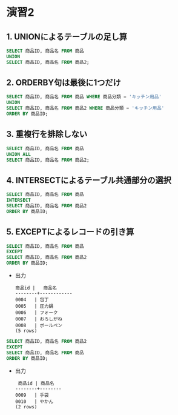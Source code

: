 # 演習2

## 1. UNIONによるテーブルの足し算

```sql
SELECT 商品ID, 商品名 FROM 商品
UNION
SELECT 商品ID, 商品名 FROM 商品2;
```

## 2. ORDERBY句は最後に1つだけ

```sql
SELECT 商品ID, 商品名 FROM 商品 WHERE 商品分類 = 'キッチン用品'
UNION
SELECT 商品ID, 商品名 FROM 商品2 WHERE 商品分類 = 'キッチン用品'
ORDER BY 商品ID;
```

## 3. 重複行を排除しない

```sql
SELECT 商品ID, 商品名 FROM 商品
UNION ALL
SELECT 商品ID, 商品名 FROM 商品2;
```

## 4. INTERSECTによるテーブル共通部分の選択

```sql
SELECT 商品ID, 商品名 FROM 商品
INTERSECT
SELECT 商品ID, 商品名 FROM 商品2
ORDER BY 商品ID;
```

## 5. EXCEPTによるレコードの引き算

```sql
SELECT 商品ID, 商品名 FROM 商品
EXCEPT
SELECT 商品ID, 商品名 FROM 商品2
ORDER BY 商品ID;
```

- 出力

  ```log
  商品id |   商品名
  --------+------------
  0004   | 包丁
  0005   | 圧力鍋
  0006   | フォーク
  0007   | おろしがね
  0008   | ボールペン
  (5 rows)
  ```

```sql
SELECT 商品ID, 商品名 FROM 商品2
EXCEPT
SELECT 商品ID, 商品名 FROM 商品
ORDER BY 商品ID;
```

- 出力

  ```log
   商品id | 商品名
  --------+--------
  0009   | 手袋
  0010   | やかん
  (2 rows)
  ```
